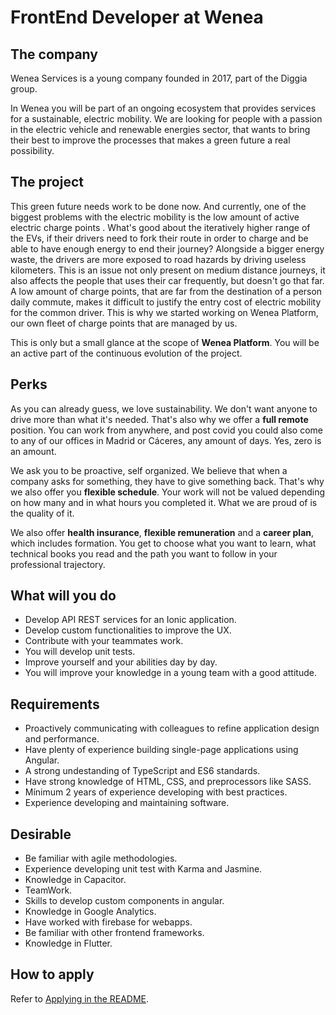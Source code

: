 # FrontEnd Developer at Wenea

## The company

Wenea Services is a young company founded in 2017, part of the Diggia group.

In Wenea you will be part of an ongoing ecosystem that provides services for a sustainable, electric mobility. We are looking for people with a passion in the electric vehicle and renewable energies sector, that wants to bring their best to improve the processes that makes a green future a real possibility.


## The project

This green future needs work to be done now. And currently, one of the biggest problems with the electric mobility is the low amount of active electric charge points . What's good about the iteratively higher range of the EVs, if their drivers need to fork their route in order to charge and be able to have enough energy to end their journey? Alongside a bigger energy waste, the drivers are more exposed to road hazards by driving useless kilometers. This is an issue not only present on medium distance journeys, it also affects the people that uses their car frequently, but doesn't go that far. A low amount of charge points, that are far from the destination of a person daily commute, makes it difficult to justify the entry cost of electric mobility for the common driver. This is why we started working on Wenea Platform, our own fleet of charge points that are managed by us.

This is only but a small glance at the scope of **Wenea Platform**.
You will be an active part of the continuous evolution of the project.


## Perks

As you can already guess, we love sustainability. We don't want anyone to drive more than what it's needed. That's also why we offer a **full remote** position. You can work from anywhere, and post covid you could also come to any of our offices in Madrid or Cáceres, any amount of days. Yes, zero is an amount.

We ask you to be proactive, self organized. We believe that when a company asks for something, they have to give something back. That's why we also offer you **flexible schedule**. Your work will not be valued depending on how many and in what hours you completed it. What we are proud of is the quality of it.

We also offer **health insurance**, **flexible remuneration** and a **career plan**, which includes formation. You get to choose what you want to learn, what technical books you read and the path you want to follow in your professional trajectory.


## What will you do

- Develop API REST services for an Ionic application.
- Develop custom functionalities to improve the UX.
- Contribute with your teammates work.
- You will develop unit tests.
- Improve yourself and your abilities day by day.
- You will improve your knowledge in a young team with a good attitude.


## Requirements

- Proactively communicating with colleagues to refine application design and performance.
- Have plenty of experience building single-page applications using Angular.
- A strong undestanding of TypeScript and ES6 standards.
- Have strong knowledge of HTML, CSS, and preprocessors like SASS.
- Mínimum 2 years of experience developing with best practices.
- Experience developing and maintaining software.

## Desirable

- Be familiar with agile methodologies.
- Experience developing unit test with Karma and Jasmine.
- Knowledge in Capacitor.
- TeamWork.
- Skills to develop custom components in angular.
- Knowledge in Google Analytics.
- Have worked with firebase for webapps.
- Be familiar with other frontend frameworks.
- Knowledge in Flutter.

## How to apply

Refer to [Applying in the README](README.md#Applying).
